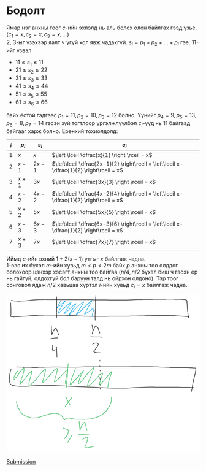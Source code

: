 # Бодолт

Ямар нэг анхны тоог $c$-ийн эхлэлд нь аль болох олон байлгах гээд үзье. ($c_1=x,c_2=x,c_3=x,\dots$)  
2, 3-ыг үзэхээр яалт ч үгүй хол явж чадахгүй. $s_i=p_1+p_2+\dots+p_i$ гэе. 11-ийг үзвэл
* $11 \le s_1 \le 11$
* $21 \le s_2 \le 22$
* $31 \le s_3 \le 33$
* $41 \le s_4 \le 44$
* $51 \le s_5 \le 55$
* $61 \le s_6 \le 66$

байх ёстой гэдгээс $p_1=11,p_2=10,p_3=12$ болно. Үүнийг $p_4=9,p_5=13,p_6=8,p_7=14$ гэсэн зүй тогтлоор үргэлжлүүлбэл $c_i$-үүд нь 11 байгаад байгааг харж болно. Ерөнхий тохиолдолд:

$i$ | $p_i$ | $s_i$ | $c_i$  
------------- | ------------- | ------------- | -------------
$1$  | $x$ | $x$ | $\left \lceil \dfrac{x}{1} \right \rceil = x$
$2$  | $x-1$ | $2x-1$ | $\left\lceil \dfrac{2x-1}{2} \right\rceil = \left\lceil x-\dfrac{1}{2} \right\rceil = x$
$3$  | $x+1$ | $3x$ | $\left \lceil \dfrac{3x}{3} \right \rceil = x$
$4$  | $x-2$ | $4x-2$ | $\left\lceil \dfrac{4x-2}{4} \right\rceil = \left\lceil x-\dfrac{1}{2} \right\rceil = x$
$5$  | $x+2$ | $5x$ | $\left \lceil \dfrac{5x}{5} \right \rceil = x$
$6$  | $x-3$ | $6x-3$ | $\left\lceil \dfrac{6x-3}{6} \right\rceil = \left\lceil x-\dfrac{1}{2} \right\rceil = x$
$7$  | $x+3$ | $7x$ | $\left \lceil \dfrac{7x}{7} \right \rceil = x$

Иймд $c$-ийн эхний $1+2(x-1)$ утгыг $x$ байлгаж чадна.  
$1$-ээс их бүхэл $m$-ийн хувьд $m<p<2m$ байх $p$ анхны тоо олддог болохоор цэнхэр хэсэгт анхны тоо байгаа ($n/4, n/2$ бүхэл биш ч гэсэн ер нь гайгүй, олдохгүй бол баруун талд нь ойрхон олдоно).  Тэр тоог сонговол ядаж $n/2$ хавьцаа хүртэл $i$-ийн хувьд $c_i=x$ байлгаж чадна.

![alt text](a.png)

[Submission](https://codeforces.com/contest/2089/submission/312041798)
